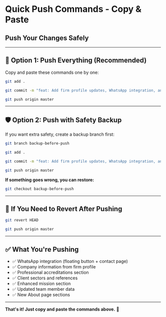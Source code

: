 # Quick Push Commands - Copy & Paste
## Push Your Changes Safely

---

## 🚀 **Option 1: Push Everything (Recommended)**

Copy and paste these commands one by one:

```bash
git add .
```

```bash
git commit -m "feat: Add firm profile updates, WhatsApp integration, and enhanced About sections"
```

```bash
git push origin master
```

---

## 🛡️ **Option 2: Push with Safety Backup**

If you want extra safety, create a backup branch first:

```bash
git branch backup-before-push
```

```bash
git add .
```

```bash
git commit -m "feat: Add firm profile updates, WhatsApp integration, and enhanced About sections"
```

```bash
git push origin master
```

**If something goes wrong, you can restore:**
```bash
git checkout backup-before-push
```

---

## 🔄 **If You Need to Revert After Pushing**

```bash
git revert HEAD
```

```bash
git push origin master
```

---

## ✅ **What You're Pushing**

- ✅ WhatsApp integration (floating button + contact page)
- ✅ Company information from firm profile
- ✅ Professional accreditations section
- ✅ Client sectors and references
- ✅ Enhanced mission section
- ✅ Updated team member data
- ✅ New About page sections

---

**That's it! Just copy and paste the commands above.** 🎯
